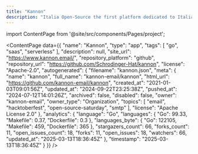 ```yaml
---
title: "Kannon"
description: "Italia Open-Source the first platform dedicated to Italian open-source world."
---
```

import ContentPage from '@site/src/components/Pages/project';

<ContentPage
    data={{
  "name": "Kannon",
  "type": "app",
  "tags": [
    "go",
    "saas",
    "serverless"
  ],
  "description": null,
  "site_url": "https://www.kannon.email/",
  "repository_platform": "github",
  "repository_url": "https://github.com/Schrodinger-Hat/kannon",
  "license": "Apache-2.0",
  "autogenerated": {
    "filename": "kannon.json",
    "meta": {
      "name": "kannon",
      "full_name": "kannon-email/kannon",
      "html_url": "https://github.com/kannon-email/kannon",
      "created_at": "2021-01-03T09:01:56Z",
      "updated_at": "2024-09-22T23:25:38Z",
      "pushed_at": "2024-07-12T14:01:26Z",
      "archived": false,
      "disabled": false,
      "owner": "kannon-email",
      "owner_type": "Organization",
      "topics": [
        "email",
        "hacktoberfest",
        "open-source-saturday",
        "smtp"
      ],
      "license": "Apache License 2.0"
    },
    "analytics": {
      "language": "Go",
      "languages": {
        "Go": 99.33,
        "Makefile": 0.37,
        "Dockerfile": 0.3
      },
      "languages_byte": {
        "Go": 122105,
        "Makefile": 459,
        "Dockerfile": 365
      },
      "stargazers_count": 66,
      "forks_count": 11,
      "open_issues_count": 18,
      "forks": 11,
      "open_issues": 18,
      "watchers": 66,
      "updated_at": "2025-03-13T18:36:45Z"
    },
    "timestamp": "2025-03-13T18:36:45Z"
  }
}}
/>
